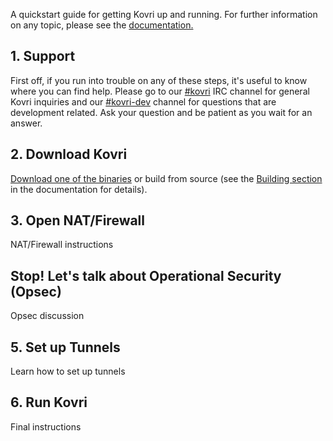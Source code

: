 <div class="text-center container description">
    <p>A quickstart guide for getting Kovri up and running. For further information on any topic, please see the <a href="docs.html">documentation.</a></p>
</div>
<div class="using">
    <section class="container">
        <div class="row">      
            <!-- full block-->
            <div class="full col-lg-12 col-md-12 col-sm-12 col-xs-12">
                <div class="info-block text-adapt">
                    <div class="row center-xs">
                        <div class="col">
                            <h2>1. Support</h2>
                        </div>
                    </div>
                    <div class="row start-xs">
                        <p>First off, if you run into trouble on any of these steps, it's useful to know where you can find help. Please go to our <a href="irc://chat.freenode.net/#kovri">#kovri</a> IRC channel for general Kovri inquiries and our <a href="irc://chat.freenode.net/#kovri-dev">#kovri-dev</a> channel for questions that are development related. Ask your question and be patient as you wait for an answer.</p>
                    </div>
                </div>
            </div>
            <!-- end full block -->
        </div>
    </section>
    <section class="container">
        <div class="row">
            <div class="left half no-pad-sm col-lg-6 col-md-6 col-sm-12 col-xs-12">
                <div class="info-block">
                    <div class="row center-xs">
                        <div class="col">
                            <h2>2. Download Kovri</h2>
                        </div>
                    </div>
                    <div class="row start-xs">
                        <p><a href="https://github.com/monero-project/kovri#nightly-releases-bleeding-edge">Download one of the binaries</a> or build from source (see the <a href="docs.html">Building section </a>in the documentation for details).</p>
                    </div>
                </div>
            </div>
            <div class="right half col-lg-6 col-md-6 col-sm-12 col-xs-12">
                <div class="info-block">
                    <div class="row center-xs">
                        <div class="col">
                            <h2>3. Open NAT/Firewall</h2>
                        </div>
                    </div>
                    <div class="row start-xs">
                        <p>NAT/Firewall instructions</p>
                    </div>
                </div>
            </div>
        </div>
    </section>
    <section class="container">
        <div class="row">      
            <!-- full block-->
            <div class="full col-lg-12 col-md-12 col-sm-12 col-xs-12">
                <div class="info-block text-adapt">
                    <div class="row center-xs">
                        <div class="col">
                            <h2>Stop! Let's talk about Operational Security (Opsec)</h2>
                        </div>
                    </div>
                    <div class="row start-xs">
                        <p>Opsec discussion</p>
                    </div>
                </div>
            </div>
            <!-- end full block -->
        </div>
    </section>
        <section class="container">
        <div class="row">
            <div class="left half no-pad-sm col-lg-6 col-md-6 col-sm-12 col-xs-12">
                <div class="info-block">
                    <div class="row center-xs">
                        <div class="col">
                            <h2>5. Set up Tunnels</h2>
                        </div>
                    </div>
                    <div class="row start-xs">
                        <p>Learn how to set up tunnels</p>
                    </div>
                </div>
            </div>
            <div class="right half col-lg-6 col-md-6 col-sm-12 col-xs-12">
                <div class="info-block">
                    <div class="row center-xs">
                        <div class="col">
                            <h2>6. Run Kovri</h2>
                        </div>
                    </div>
                    <div class="row start-xs">
                        <p>Final instructions</p>
                    </div>
                </div>
            </div>
        </div>
    </section>
</div>
